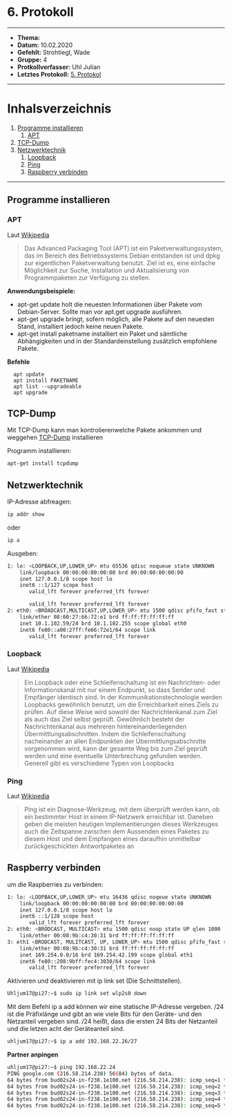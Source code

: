 # 6. Protokoll
---------------------

* **Thema:** 
* **Datum:** 10.02.2020
* **Gefehlt:** Strohtiegl, Wade 
* **Gruppe:** 4
* **Protkollverfasser:** Uhl Julian
* **Letztes Protokoll:** [5. Protokol](https://github.com/HTLMechatronics/m17-3ahme-la1-sx/blob/uhljum17/uhljum17/%20protokolle/protokoll_2020-02-03_uhljum17.md)

------------------------------

# Inhalsverzeichnis

1. [Programme installieren](Programme-installieren)
      1. [APT](APT)
2. [TCP-Dump](TCP-Dump)
3. [Netzwerktechnik](Netzwerktechnik)
      1. [Loopback](Loopback)
      2. [Ping](Ping)
      3. [Raspberry verbinden](Raspberry-verbinden)
     
------------------------------

  ## Programme installieren
  
  ### APT
  Laut [Wikipedia](https://de.wikipedia.org/wiki/Advanced_Packaging_Tool)
  > Das Advanced Packaging Tool (APT) ist ein Paketverwaltungssystem, das im Bereich des Betriebssystems Debian entstanden ist und dpkg zur eigentlichen Paketverwaltung benutzt. Ziel ist es, eine einfache Möglichkeit zur Suche, Installation und Aktualisierung von Programmpaketen zur Verfügung zu stellen.
  
  **Anwendungsbeispiele:**
  * apt-get update holt die neuesten Informationen über Pakete vom Debian-Server. Sollte man vor apt.get upgrade ausführen.
  * apt-get upgrade bringt, sofern möglich, alle Pakete auf den neuesten Stand, installiert jedoch keine neuen Pakete.
  * apt-get install paketname installiert ein Paket und sämtliche Abhängigkeiten und in der Standardeinstellung zusätzlich empfohlene Pakete.
  
**Befehle**

      apt update
      apt install PAKETNAME     
      apt list --upgradeable
      apt upgrade
  
## TCP-Dump
  Mit TCP-Dump kann man kontrolierenwelche Pakete ankommen und weggehen [TCP-Dump](https://wiki.ubuntuusers.de/tcpdump/) installieren
  
  Programm installieren:  
  ```bash
  apt-get install tcpdump
  ```

## Netzwerktechnik

IP-Adresse abfreagen:

````bash
ip addr show
````
oder
````bash
ip a
````

Ausgeben:

````bash
1: lo: <LOOPBACK,UP,LOWER_UP> mtu 65536 qdisc noqueue state UNKNOWN 
    link/loopback 00:00:00:00:00:00 brd 00:00:00:00:00:00
    inet 127.0.0.1/8 scope host lo
    inet6 ::1/127 scope host 
       valid_lft forever preferred_lft forever

       valid_lft forever preferred_lft forever
2: eth0: <BROADCAST,MULTICAST,UP,LOWER_UP> mtu 1500 qdisc pfifo_fast state UP qlen 1000
    link/ether 08:00:27:66:72:e1 brd ff:ff:ff:ff:ff:ff
    inet 10.1.102.59/24 brd 10.1.102.255 scope global eth0
    inet6 fe80::a00:27ff:fe66:72e1/64 scope link 
       valid_lft forever preferred_lft forever
````

### Loopback

Laut [Wikipedia](https://de.wikipedia.org/wiki/Loopback)

> Ein Loopback oder eine Schleifenschaltung ist ein Nachrichten- oder Informationskanal mit nur einem Endpunkt, so dass Sender und Empfänger identisch sind. 
In der Kommunikationstechnologie werden Loopbacks gewöhnlich benutzt, um die Erreichbarkeit eines Ziels zu prüfen. Auf diese Weise wird sowohl der Nachrichtenkanal zum Ziel als auch das Ziel selbst geprüft. Gewöhnlich besteht der Nachrichtenkanal aus mehreren hintereinanderliegenden Übermittlungsabschnitten. Indem die Schleifenschaltung nacheinander an allen Endpunkten der Übermittlungsabschnitte vorgenommen wird, kann der gesamte Weg bis zum Ziel geprüft werden und eine eventuelle Unterbrechung gefunden werden. Generell gibt es verschiedene Typen von Loopbacks

### Ping 

Laut [Wikipedia](https://de.wikipedia.org/wiki/Ping_(Datenübertragung))

> Ping ist ein Diagnose-Werkzeug, mit dem überprüft werden kann, ob ein bestimmter Host in einem IP-Netzwerk erreichbar ist. Daneben geben die meisten heutigen Implementierungen dieses Werkzeuges auch die Zeitspanne zwischen dem Aussenden eines Paketes zu diesem Host und dem Empfangen eines daraufhin unmittelbar zurückgeschickten Antwortpaketes an

## Raspberry verbinden

um die Raspberries zu verbinden:

````bash
1: lo: <LOOPBACK,UP,LOWER_UP> mtu 16436 qdisc noqeue state UNKNOWN
    link/loopback 00:00:00:00:00:00 brd 00:00:00:00:00:00
    inet 127.0.0.1/8 scope host lo
    inet6 ::1/128 scope host
       valid_lft forever preferred_lft forever
2: eth0: <BRODCAST, MULTICAST> mtu 1500 qdisc noop state UP qlen 1000
    link/ether 00:08:9b:c4:30:31 brd ff:ff:ff:ff:ff:ff 
3: eth1 <BRODCAST, MULITCAST, UP, LOWER_UP> mtu 1500 qdisc pfifo_fast state UP qlen 1000
    link/ether 00:08:9b:c4:30:31 brd ff:ff:ff:ff:ff:ff
    inet 169.254.0.0/16 brd 169.254.42.199 scope global eth1
    inet6 fe80::208:9bff:fec4:3030/64 scope link
       valid_lft forever preferred_lft forever
````

Aktivieren und deaktivieren mit ip link set (Die Schnittstellen).
```bash 
Uhljum17@pi27:~$ sudo ip link set wlp2s0 down
```
Mit dem Befehl ip a add können wir eine statische IP-Adresse vergeben. /24 ist die Präfixlänge und gibt an wie viele Bits für den Geräte- und den Netzanteil vergeben sind. /24 heißt, dass die ersten 24 Bits der Netzanteil und die letzen acht der Geräteanteil sind. 
```bash
uhljum17@pi27:~$ ip a add 192.168.22.26/27
```

**Partner anpingen**

```bash
uhljum17@pi27:~$ ping 192.168.22.24
PING google.com (216.58.214.238) 56(84) bytes of data.
64 bytes from bud02s24-in-f238.1e100.net (216.58.214.238): icmp_seq=1 ttl=55 time=22.5 ms
64 bytes from bud02s24-in-f238.1e100.net (216.58.214.238): icmp_seq=2 ttl=55 time=22.2 ms
64 bytes from bud02s24-in-f238.1e100.net (216.58.214.238): icmp_seq=3 ttl=55 time=66.1 ms
64 bytes from bud02s24-in-f238.1e100.net (216.58.214.238): icmp_seq=4 ttl=55 time=43.7 ms
64 bytes from bud02s24-in-f238.1e100.net (216.58.214.238): icmp_seq=5 ttl=55 time=23.7 ms
```

